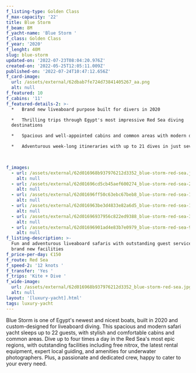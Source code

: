 ```yaml
---
f_listing-type: Golden Class
f_max-capacity: '22'
title: Blue Storm
f_beam: 8M
f_yacht-name: 'Blue Storm '
f_class: Golden Class
f_year: '2020'
f_lenght: 40M
slug: blue-storm
updated-on: '2022-07-23T08:04:20.976Z'
created-on: '2022-05-25T12:05:11.009Z'
published-on: '2022-07-24T10:47:12.656Z'
f_card-image:
  url: /assets/external/62dbab7fe724d73841405267_aa.png
  alt: null
f_featured: 10
f_cabins: '11'
f_featured-details-2: >-
  *   Brand new liveaboard purpose built for divers in 2020

  *   Thrilling trips through Egypt's most impressive Red Sea diving
  destinations

  *   Spacious and well-appointed cabins and common areas with modern details

  *   Adventurous week-long itineraries with up to 21 dives in just seven days


  ‍
f_images:
  - url: /assets/external/62d016968b937976212d3352_blue-storm-red-sea.jpg
    alt: null
  - url: /assets/external/62d01696cd5cb45aef600274_blue-storm-red-sea-2.jpg
    alt: null
  - url: /assets/external/62d01696ff50c63ebc67beb8_blue-storm-red-sea-12.jpg
    alt: null
  - url: /assets/external/62d016963be3d4833e82a6d5_blue-storm-red-sea-16.jpg
    alt: null
  - url: /assets/external/62d01696937956c822ed9388_blue-storm-red-sea-3.jpg
    alt: null
  - url: /assets/external/62d01696901ad4e83b7e0979_blue-storm-red-sea-9.jpg
    alt: null
f_listing-description: >-
  Fun and adventurous liveaboard safaris with outstanding guest service and
  brand new facilities
f_price-per-day: €150
f_route: Red Sea
f_speed-2: '12 knots '
f_transfer: 'Yes '
f_trips: 'Kite + Dive '
f_wide-image:
  url: /assets/external/62d016968b937976212d3352_blue-storm-red-sea.jpg
  alt: null
layout: '[luxury-yacht].html'
tags: luxury-yacht
---
```


Blue Storm is one of Egypt's newest and nicest boats, built in 2020 and custom-designed for liveaboard diving. This spacious and modern safari yacht sleeps up to 22 guests, with stylish and comfortable cabins and common areas. Dive up to four times a day in the Red Sea's most epic regions, with outstanding facilities including free nitrox, the latest rental equipment, expert local guiding, and amenities for underwater photographers. Plus, a passionate and dedicated crew, happy to cater to your every need.
